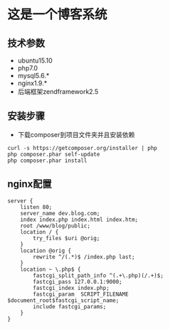 # 这是一个博客系统

## 技术参数
* ubuntu15.10
* php7.0
* mysql5.6.*
* nginx1.9.*
* 后端框架zendframework2.5

## 安装步骤
* 下载composer到项目文件夹并且安装依赖

````
curl -s https://getcomposer.org/installer | php
php composer.phar self-update
php composer.phar install

````

## nginx配置
````
server {
	listen 80;
	server_name dev.blog.com;
	index index.php index.html index.htm;
	root /www/blog/public;
	location / {
		try_files $uri @orig;
	}
	location @orig {
		rewrite ^/(.*)$ /index.php last;
	}
	location ~ \.php$ {
   		fastcgi_split_path_info ^(.+\.php)(/.+)$;
	   	fastcgi_pass 127.0.0.1:9000;
    	fastcgi_index index.php;
		fastcgi_param  SCRIPT_FILENAME   $document_root$fastcgi_script_name;
	    include fastcgi_params;
	}
}
````
